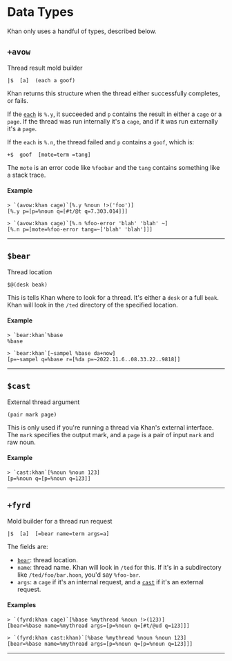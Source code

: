 # Data Types

Khan only uses a handful of types, described below.

## `+avow`

Thread result mold builder

```hoon
|$  [a]  (each a goof)
```

Khan returns this structure when the thread either successfully completes, or fails.

If the [`each`](urbit-docs/language/hoon/reference/stdlib/1c#each) is `%.y`, it succeeded and `p` contains the result in either a `cage` or a `page`. If the thread was run internally it's a `cage`, and if it was run externally it's a `page`.

If the `each` is `%.n`, the thread failed and `p` contains a `goof`, which is:

```hoon
+$  goof  [mote=term =tang]
```

The `mote` is an error code like `%foobar` and the `tang` contains something like a stack trace.

#### Example

```
> `(avow:khan cage)`[%.y %noun !>('foo')]
[%.y p=[p=%noun q=[#t/@t q=7.303.014]]]

> `(avow:khan cage)`[%.n %foo-error 'blah' 'blah' ~]
[%.n p=[mote=%foo-error tang=~['blah' 'blah']]]
```

---

## `$bear`

Thread location

```hoon
$@(desk beak)
```

This is tells Khan where to look for a thread. It's either a `desk` or a full `beak`. Khan will look in the `/ted` directory of the specified location.

#### Example

```
> `bear:khan`%base
%base

> `bear:khan`[~sampel %base da+now]
[p=~sampel q=%base r=[%da p=~2022.11.6..08.33.22..9818]]
```

---

## `$cast`

External thread argument

```hoon
(pair mark page)
```

This is only used if you're running a thread via Khan's external interface. The `mark` specifies the output mark, and a `page` is a pair of input `mark` and raw noun.

#### Example

```
> `cast:khan`[%noun %noun 123]
[p=%noun q=[p=%noun q=123]]
```

---

## `+fyrd`

Mold builder for a thread run request

```hoon
|$  [a]  [=bear name=term args=a]
```

The fields are:

- [`bear`](#bear): thread location.
- `name`: thread name. Khan will look in `/ted` for this. If it's in a subdirectory like `/ted/foo/bar.hoon`, you'd say `%foo-bar`.
- `args`: a `cage` if it's an internal request, and a [`cast`](#cast) if it's an external request.

#### Examples

```
> `(fyrd:khan cage)`[%base %mythread %noun !>(123)]
[bear=%base name=%mythread args=[p=%noun q=[#t/@ud q=123]]]

> `(fyrd:khan cast:khan)`[%base %mythread %noun %noun 123]
[bear=%base name=%mythread args=[p=%noun q=[p=%noun q=123]]]
```

---
